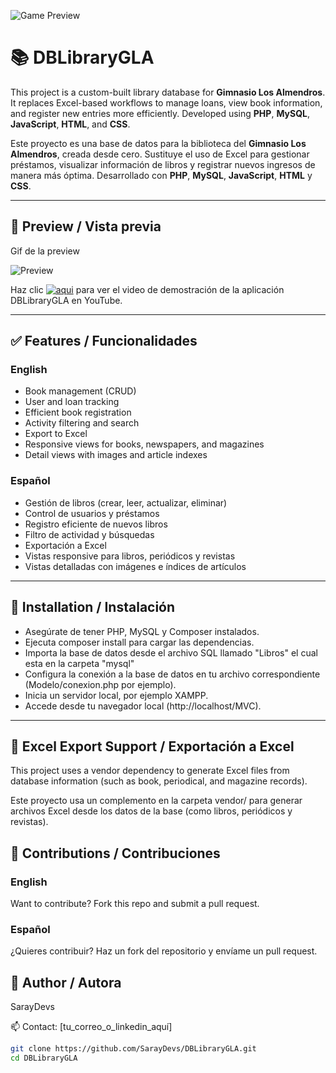 ![Game Preview](imagen/ultimo.gif)

# 📚 DBLibraryGLA

This project is a custom-built library database for **Gimnasio Los Almendros**. It replaces Excel-based workflows to manage loans, view book information, and register new entries more efficiently. Developed using **PHP**, **MySQL**, **JavaScript**, **HTML**, and **CSS**.

Este proyecto es una base de datos para la biblioteca del **Gimnasio Los Almendros**, creada desde cero. Sustituye el uso de Excel para gestionar préstamos, visualizar información de libros y registrar nuevos ingresos de manera más óptima. Desarrollado con **PHP**, **MySQL**, **JavaScript**, **HTML** y **CSS**.

---

## 🎥 Preview / Vista previa

Gif de la preview
<!-- Aquí puedes poner tu gif o video -->
![Preview](preview/clideo_editor_dac6c39bc8c943f598cc299161e068e7.gif)  
<!-- O insertar un video de YouTube si lo subes allá -->



Haz clic [![aqui](https://img.youtube.com/vi/c5YREJJvvt4.jpg)](https://www.youtube.com/watch?v=c5YREJJvvt4)
 para ver el video de demostración de la aplicación DBLibraryGLA en YouTube.


---

## ✅ Features / Funcionalidades

### English
- Book management (CRUD)
- User and loan tracking
- Efficient book registration
- Activity filtering and search
- Export to Excel
- Responsive views for books, newspapers, and magazines
- Detail views with images and article indexes

### Español
- Gestión de libros (crear, leer, actualizar, eliminar)
- Control de usuarios y préstamos
- Registro eficiente de nuevos libros
- Filtro de actividad y búsquedas
- Exportación a Excel
- Vistas responsive para libros, periódicos y revistas
- Vistas detalladas con imágenes e índices de artículos

---

## 🚀 Installation / Instalación

- Asegúrate de tener PHP, MySQL y Composer instalados.
- Ejecuta composer install para cargar las dependencias.
- Importa la base de datos desde el archivo SQL llamado "Libros" el cual esta en la carpeta "mysql"
- Configura la conexión a la base de datos en tu archivo correspondiente (Modelo/conexion.php por ejemplo).
- Inicia un servidor local, por ejemplo XAMPP.
- Accede desde tu navegador local (http://localhost/MVC).

---

## 🧩 Excel Export Support / Exportación a Excel
This project uses a vendor dependency to generate Excel files from database information (such as book, periodical, and magazine records).

Este proyecto usa un complemento en la carpeta vendor/ para generar archivos Excel desde los datos de la base (como libros, periódicos y revistas).

## 🤝 Contributions / Contribuciones
### English
Want to contribute? Fork this repo and submit a pull request.

### Español
¿Quieres contribuir? Haz un fork del repositorio y envíame un pull request.

## 👤 Author / Autora
SarayDevs

📫 Contact: [tu_correo_o_linkedin_aquí]
```bash
git clone https://github.com/SarayDevs/DBLibraryGLA.git
cd DBLibraryGLA
